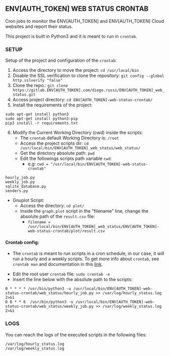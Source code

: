 ## ENV[AUTH_TOKEN] WEB STATUS CRONTAB
Cron jobs to monitor the ENV[AUTH_TOKEN] and ENV[AUTH_TOKEN] Cloud websites and report their status.

This project is built in Python3 and it is meant to run in `crontab`.

### SETUP
Setup of the project and configuration of the `crontab`:

1. Access the directory to move the project: `cd /usr/local/bin`
2. Disable the SSL verification to clone the repository: `git config --global http.sslverify "false"`
3. Clone the repo.: `git clone https://gitlab.ENV[AUTH_TOKEN].com/diego.russi/ENV[AUTH_TOKEN]_web_status.git`
4. Access project directory: `cd ENV[AUTH_TOKEN]-web-status-crontab/`
5. Install the requirements of the project:
```
sudo apt-get install python3
sudo apt-get install python3-pip
pip3 install -r requirements.txt
```
6. Modify the Current Working Directory (cwd) inside the scripts:
	* The `crontab` default Working Directory is: `/root`
	* Access the project scripts dir: `cd /usr/local/bin/ENV[AUTH_TOKEN]_web_status/web_status/`
	* Get the directory absolute path: `pwd`
 	* Edit the followings scripts path variable `cwd`:
		* e.g: `cwd = "/usr/local/bin/ENV[AUTH_TOKEN]-web-status-crontab"`
```
hourly_job.py
weekly_job.py
sqlite_database.py
senders.py
```

 * Gnuplot Script:
 	* Access the directory: `cd plot/`
 	* Inside the `graph.plot` script in the "filename" line, change the absolute path of the `result.csv` file:
 		-  `filename = /usr/local/bin/ENV[AUTH_TOKEN]_web_status/ENV[AUTH_TOKEN]-web-status-crontab/plot/result.csv`

#### Crontab config:
 - The `crontab` is meant to run scripts in a cron schedule, in our case, it will
 run a hourly and a weekly scripts. To get more info about `crontab`,
 see `crontab man` and documentation in this [link](https://www.linode.com/docs/tools-reference/tools/schedule-tasks-with-cron/).

 * Edit the root user `crontab` file: `sudo crontab -e`
 * Insert the line below with the absolute path to the scripts:
```
0 * * * * /usr/bin/python3 -u /usr/local/bin/ENV[AUTH_TOKEN]-web-status-crontab/web_status/hourly_job.py >> /var/log/hourly_status.log 2>&1
0 8 * * 6  /usr/bin/python3 -u /usr/local/bin/ENV[AUTH_TOKEN]-web-status-crontab/web_status/weekly_job.py >> /var/log/weekly_status.log 2>&1
```

### LOGS
You can reach the logs of the executed scripts in the following files:
```
/var/log/hourly_status.log
/var/log/weekly_status.log
```
